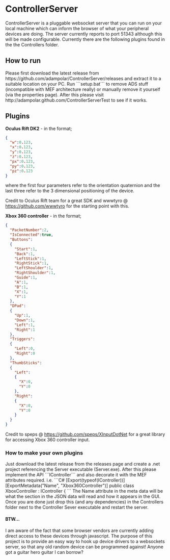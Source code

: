 <h1>ControllerServer</h1>
ControllerServer is a pluggable websocket server that you can run on your local machine which can inform the browser of what your peripheral devices are doing. The server currently reports to port 51343 although this will be made configurable.
Currently there are the following plugins found in the the Controllers folder. 

<h2>How to run </h2>
Please first download the latest release from https://github.com/adampolar/ControllerServer/releases and extract it to a suitable location on your PC. Run ```setup.bat``` to remove ADS stuff (incompatible with MEF architecture really) or manually remove it yourself (via the properties page). After this please visit http://adampolar.github.com/ControllerServerTest to see if it works.
<h2>Plugins</h2>

<b>Oculus Rift DK2</b> - in the format;

```JSON
{
  "w":0.123,
  "x":0.123,
  "y":0.123,
  "z":0.123,
  "px":0.123,
  "py":0.123,
  "pz":0.123
}
```
where the first four parameters refer to the orientation quaternion and the last three refer to the 3 dimensional positioning of the device.

Credit to Oculus Rift team for a great SDK and wwwtyro @ https://github.com/wwwtyro for the starting point with this.

<b>Xbox 360 controller</b> - in the format; 
```JSON
{
  "PacketNumber":2,
  "IsConnected":true,
  "Buttons":
  {
    "Start":1,
    "Back":1,
    "LeftStick":1,
    "RightStick":1,
    "LeftShoulder":1,
    "RightShoulder":1,
    "Guide":1,
    "A":1,
    "B":1,
    "X":1,
    "Y":1
  },
  "DPad":
  {
    "Up":1,
    "Down":1,
    "Left":1,
    "Right":1
  },
  "Triggers":
  {
    "Left":0,
    "Right":0
  },
  "ThumbSticks":
  {
    "Left":
    {
      "X":0,
      "Y":0
    },
    "Right":
    {
      "X":0,
      "Y":0
    }
  }
}
```
Credit to speps @ https://github.com/speps/XInputDotNet for a great library for accessing Xbox 360 controller input. 

<h3>How to make your own plugins</h3>
Just download the latest release from the releases page and create a .net project referencing the Server executable (Server.exe). After this please implement the API  ```IController``` and also decorate it with the MEF attributes required. i.e.
```C#
    [Export(typeof(IController))]
    [ExportMetadata("Name", "Xbox360Controller")]
    public class XboxController : IController
    {
```
The Name attribute in the meta data will be what the section in the JSON data will read and how it appears in the GUI.
Once you are done just drop this (and any dependencies) in the Controllers folder next to the Controller Sever executable and restart the server.
<h4>BTW...</h4>
I am aware of the fact that some browser vendors are currently adding direct access to these devices through javascript. The purpose of this project is to provide an easy way to hook up device drivers to a websockets server, so that any old random device can be programmed against! Anyone got a guitar hero guitar I can borrow?
